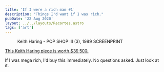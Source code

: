 ```yaml
---
title: 'If I were a rich man #1'
description: "Things I'd want if I was rich."
pubDate: '22 Aug 2020'
layout: ../../layouts/Recortes.astro
tags: ['art']
---
```

<figure style="aspect-ratio: 1.15:1;">
	<img src="/images/keith-haring.jpeg" alt="" loading="eager"/>
	<figcaption>Keith Haring - POP SHOP III (3), 1989 SCREENPRINT</figcaption>
</figure>

[This Keith Haring piece is worth $39,500.](https://www.artsy.net/artwork/keith-haring-pop-shop-iii-3-2)

If I was mega rich, I'd buy this immediately. No questions asked. Just look at it.